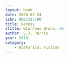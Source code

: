 ```yaml
---
layout: book
date: 2020-07-24
isbn: 0007317700
title: Heresy 
stitle: Giordano Bruno, #1
author: S.J. Parris
year: 2010
category:
    - Historical Fiction
---
```

